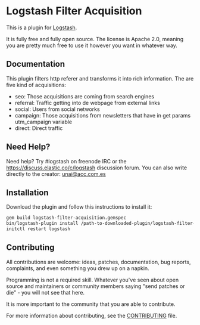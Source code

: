 # Logstash Filter Acquisition

This is a plugin for [Logstash](https://github.com/elastic/logstash).

It is fully free and fully open source. The license is Apache 2.0, meaning you are pretty much free to use it however you want in whatever way.

## Documentation

This plugin filters http referer and transforms it into rich information. The are five kind of acquisitions:

- seo: Those acquisitions are coming from search engines
- referral: Traffic getting into de webpage from external links
- social: Users from social networks
- campaign: Those acquisitions from newsletters that have in get params utm_campaign variable
- direct: Direct traffic

## Need Help?

Need help? Try #logstash on freenode IRC or the https://discuss.elastic.co/c/logstash discussion forum.
You can also write directly to the creator: unai@acc.com.es

## Installation

Download the plugin and follow this instructions to install it:
```sh
gem build logstash-filter-acquisition.gemspec
bin/logstash-plugin install /path-to-downloaded-plugin/logstash-filter-acquisition-0.1.0.gem
initctl restart logstash
```

## Contributing

All contributions are welcome: ideas, patches, documentation, bug reports, complaints, and even something you drew up on a napkin.

Programming is not a required skill. Whatever you've seen about open source and maintainers or community members  saying "send patches or die" - you will not see that here.

It is more important to the community that you are able to contribute.

For more information about contributing, see the [CONTRIBUTING](https://github.com/elastic/logstash/blob/master/CONTRIBUTING.md) file.
